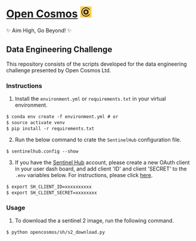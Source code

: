 # [Open Cosmos](https://www.open-cosmos.com/) <img src="./assets/logos/open_cosmos_logo.png" width="30" height="30">
✨ Aim High, Go Beyond! ✨

## Data Engineering Challenge
This repository consists of the scripts developed for the data engineering challenge presented by Open Cosmos Ltd.

### Instructions

1. Install the `environment.yml` or `requirements.txt` in your virtual environment.
```
$ conda env create -f environment.yml # or
$ source activate venv
$ pip install -r requirements.txt
```

2. Run the below command to crate the `SentinelHub` configuration file.
```
$ sentinelhub.config --show
```

3. If you have the [Sentinel Hub](https://apps.sentinel-hub.com/dashboard/#/) account, please create a new OAuth client in your user dash board, and add client 'ID' and client 'SECRET' to the `.env` variables below. For instructions, please click [here](https://sentinelhub-py.readthedocs.io/en/latest/configure.html).

```
$ export SH_CLIENT_ID=xxxxxxxxxx
$ export SH_CLIENT_SECRET=xxxxxxxx
``` 

### Usage

1. To download the a sentinel 2 image, run the following command.
```
$ python opencosmos/sh/s2_download.py
```